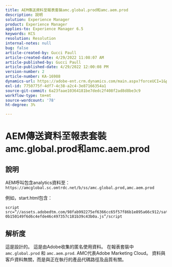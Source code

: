 ```yaml
---
title: AEM傳送資料至報表套裝amc.global.prod和amc.aem.prod
description: 說明
solution: Experience Manager
product: Experience Manager
applies-to: Experience Manager 6.5
keywords: KCS
resolution: Resolution
internal-notes: null
bug: false
article-created-by: Gucci Paull
article-created-date: 4/29/2022 11:08:07 AM
article-published-by: Gucci Paull
article-published-date: 4/29/2022 12:00:08 PM
version-number: 2
article-number: KA-16988
dynamics-url: https://adobe-ent.crm.dynamics.com/main.aspx?forceUCI=1&pagetype=entityrecord&etn=knowledgearticle&id=ca7ac9a4-acc7-ec11-a7b6-0022480a10ee
exl-id: 7750775f-4df7-4c38-a2c4-3e87166354a1
source-git-commit: 6a23faae10364181be7dedc2f408f2ad8d8be3c9
workflow-type: tm+mt
source-wordcount: '78'
ht-degree: 3%

---
```


# AEM傳送資料至報表套裝amc.global.prod和amc.aem.prod

## 說明



AEM呼叫包含analytics資料至： `https://amcglobal.sc.omtrdc.net/b/ss/amc.global.prod,amc.aem.prod`

例如，start.html包含：

```
script src=“//assets.adobedtm.com/98fab992275ef6366cc65f57f86b1e895a66c912/satelliteLib-0b150149f6d6c4efde46c497357c181b39c43b0a.js”/script
```




## 解析度



這是設計的。 這是由Adobe收集的匿名使用資料。 在報表套裝中 `amc.global.prod` 和 `amc.aem.prod`. AMC代表Adobe Marketing Cloud。 資料與客戶資料無關，而是與正在執行的產品代碼路徑及品質有關。
